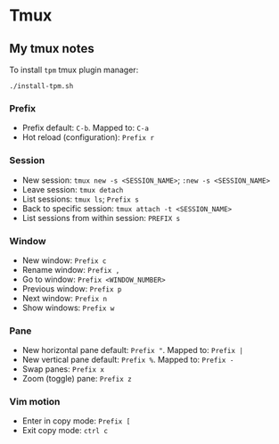 # Tmux

## My tmux notes

To install `tpm` tmux plugin manager:

```shell
./install-tpm.sh
```

### Prefix

- Prefix default: `C-b`. Mapped to: `C-a`
- Hot reload (configuration): `Prefix r`

### Session

- New session: `tmux new -s <SESSION_NAME>`; `:new -s <SESSION_NAME>`
- Leave session: `tmux detach`
- List sessions: `tmux ls`; `Prefix s`
- Back to specific session: `tmux attach -t <SESSION_NAME>`
- List sessions from within session: `PREFIX s`

### Window

- New window: `Prefix c`
- Rename window: `Prefix ,`
- Go to window: `Prefix <WINDOW_NUMBER>`
- Previous window: `Prefix p`
- Next window: `Prefix n`
- Show windows: `Prefix w`

### Pane

- New horizontal pane default: `Prefix "`. Mapped to: `Prefix |`
- New vertical pane default: `Prefix %`. Mapped to: `Prefix -`
- Swap panes: `Prefix x`
- Zoom (toggle) pane: `Prefix z`

### Vim motion

- Enter in copy mode: `Prefix [`
- Exit copy mode: `ctrl c`
